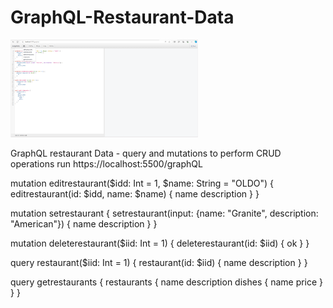 # GraphQL-Restaurant-Data
<img src= "Screenshot 1restaurant.png" width='300'/>

GraphQL restaurant Data - query and mutations to  perform CRUD operations
run https://localhost:5500/graphQL<br>

mutation editrestaurant($idd: Int = 1, $name: String = "OLDO") {
  editrestaurant(id: $idd, name: $name) {
    name
    description
  }
}

mutation setrestaurant {
  setrestaurant(input: {name: "Granite", description: "American"}) {
    name
    description
  }
}

mutation deleterestaurant($iid: Int = 1) {
  deleterestaurant(id: $iid) {
    ok
  }
}

query restaurant($iid: Int = 1) {
  restaurant(id: $iid) {
    name
    description
  }
}

query getrestaurants {
  restaurants {
    name
    description
    dishes {
      name
      price
    }
  }
}



